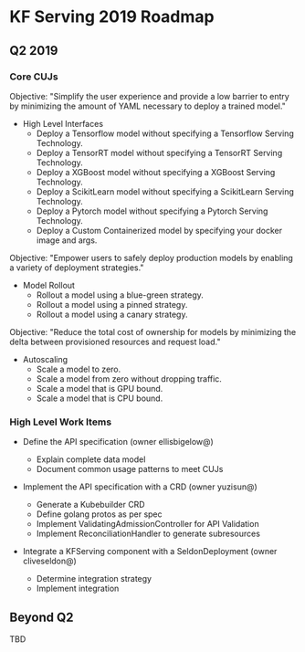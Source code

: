 # KF Serving 2019 Roadmap
## Q2 2019

### Core CUJs
Objective: "Simplify the user experience and provide a low barrier to entry by minimizing the amount of YAML necessary to deploy a trained model."
* High Level Interfaces
    * Deploy a Tensorflow model without specifying a Tensorflow Serving Technology.
    * Deploy a TensorRT model without specifying a TensorRT Serving Technology.
    * Deploy a XGBoost model without specifying a XGBoost Serving Technology.
    * Deploy a ScikitLearn model without specifying a ScikitLearn Serving Technology.
    * Deploy a Pytorch model without specifying a Pytorch Serving Technology.
    * Deploy a Custom Containerized model by specifying your docker image and args.

Objective: "Empower users to safely deploy production models by enabling a variety of deployment strategies." 
* Model Rollout
    * Rollout a model using a blue-green strategy.
    * Rollout a model using a pinned strategy.
    * Rollout a model using a canary strategy.

Objective: "Reduce the total cost of ownership for models by minimizing the delta between provisioned resources and request load."
* Autoscaling 
    * Scale a model to zero.
    * Scale a model from zero without dropping traffic.
    * Scale a model that is GPU bound.
    * Scale a model that is CPU bound.

### High Level Work Items
* Define the API specification (owner ellisbigelow@)
    * Explain complete data model
    * Document common usage patterns to meet CUJs

* Implement the API specification with a CRD (owner yuzisun@)
    * Generate a Kubebuilder CRD
    * Define golang protos as per spec
    * Implement ValidatingAdmissionController for API Validation
    * Implement ReconciliationHandler to generate subresources

* Integrate a KFServing component with a SeldonDeployment (owner cliveseldon@)
    * Determine integration strategy
    * Implement integration

## Beyond Q2
TBD